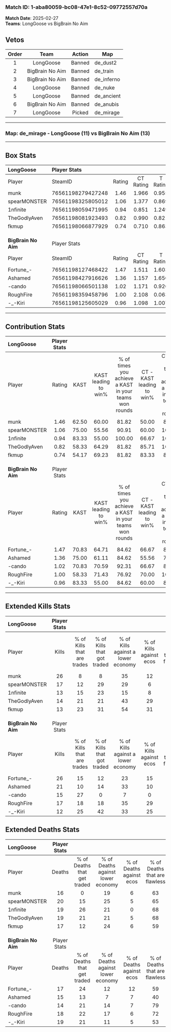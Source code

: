 ### Match ID: 1-aba80059-bc08-47e1-8c52-09772557d70a  
**Match Date**: 2025-02-27  
**Teams**: LongGoose vs BigBrain No Aim  

## Vetos  

| Order | Team | Action | Map |
| :---: | :--: | :----: | --- |
| 1 | LongGoose | Banned | de_dust2 |
| 2 | BigBrain No Aim | Banned | de_train |
| 3 | BigBrain No Aim | Banned | de_inferno |
| 4 | LongGoose | Banned | de_nuke |
| 5 | LongGoose | Banned | de_ancient |
| 6 | BigBrain No Aim | Banned | de_anubis |
| 7 | LongGoose | Picked | de_mirage |

---  

### **Map**: de_mirage - LongGoose (11) vs BigBrain No Aim (13)  
---  

## Box Stats  

| **LongGoose**       | Player Stats      |        |           |          |       |       |       |         |        |      |     |
| :- | :- | :-: | :-: | :-: | :-: | :-: | :-: | :-: | :-: | :-: | :-: |
| Player              | SteamID           | Rating | CT Rating | T Rating | KAST  |  ADR  | Kills | Assists | Deaths | K/D  | HS% |
| munk                | 76561198279427248 |  1.46  |   1.966   |  0.955   | 62.50 | 109.0 |  26   |    3    |   16   | 1.63 | 50  |
| spearMONSTER        | 76561198325805012 |  1.06  |   1.377   |  0.869   | 75.00 | 83.1  |  17   |    3    |   20   | 0.85 | 52  |
| 1nfinite            | 76561198059471995 |  0.94  |   0.851   |  1.249   | 83.33 | 64.3  |  13   |    4    |   19   | 0.68 | 53  |
| TheGodlyAven        | 76561198081923493 |  0.82  |   0.990   |  0.821   | 58.33 | 72.0  |  14   |    4    |   19   | 0.74 | 64  |
| fkmup               | 76561198066877929 |  0.74  |   0.710   |  0.863   | 54.17 | 56.3  |  13   |    3    |   17   | 0.76 | 46  |
|                     |                   |        |           |          |       |       |       |         |        |      |     |
|                     |                   |        |           |          |       |       |       |         |        |      |     |
|                     |                   |        |           |          |       |       |       |         |        |      |     |
| **BigBrain No Aim** | Player Stats      |        |           |          |       |       |       |         |        |      |     |
| Player              | SteamID           | Rating | CT Rating | T Rating | KAST  |  ADR  | Kills | Assists | Deaths | K/D  | HS% |
| Fortune_-           | 76561198127468422 |  1.47  |   1.511   |  1.603   | 70.83 | 97.5  |  26   |    4    |   17   | 1.53 | 26  |
| Ashamed             | 76561198427916626 |  1.36  |   1.157   |  1.650   | 75.00 | 94.3  |  21   |    6    |   15   | 1.40 | 47  |
| -cando              | 76561198066501138 |  1.02  |   1.171   |  0.920   | 70.83 | 63.4  |  15   |    3    |   14   | 1.07 | 46  |
| RoughFire           | 76561198359458796 |  1.00  |   2.108   |  0.063   | 58.33 | 84.9  |  17   |    6    |   18   | 0.94 | 35  |
| -_-Kiri             | 76561198125605029 |  0.96  |   1.098   |  1.007   | 83.33 | 73.5  |  12   |   11    |   19   | 0.63 | 50  |
---  

## Contribution Stats  

| **LongGoose**       | Player Stats |       |                      |                                                        |                           |                                                             |                          |                                                            |
| :- | :-: | :-: | :-: | :-: | :-: | :-: | :-: | :-: |
| Player              |    Rating    | KAST  | KAST leading to win% | % of times you achieve a KAST in your teams won rounds | CT - KAST leading to win% | CT - % of times you achieve a KAST in your teams won rounds | T - KAST leading to win% | T - % of times you achieve a KAST in your teams won rounds |
| munk                |     1.46     | 62.50 |        60.00         |                         81.82                          |           50.00           |                            83.33                            |          80.00           |                           80.00                            |
| spearMONSTER        |     1.06     | 75.00 |        55.56         |                         90.91                          |           60.00           |                           100.00                            |          50.00           |                           80.00                            |
| 1nfinite            |     0.94     | 83.33 |        55.00         |                         100.00                         |           66.67           |                           100.00                            |          45.45           |                           100.00                           |
| TheGodlyAven        |     0.82     | 58.33 |        64.29         |                         81.82                          |           85.71           |                           100.00                            |          42.86           |                           60.00                            |
| fkmup               |     0.74     | 54.17 |        69.23         |                         81.82                          |           83.33           |                            83.33                            |          57.14           |                           80.00                            |
|                     |              |       |                      |                                                        |                           |                                                             |                          |                                                            |
|                     |              |       |                      |                                                        |                           |                                                             |                          |                                                            |
|                     |              |       |                      |                                                        |                           |                                                             |                          |                                                            |
| **BigBrain No Aim** | Player Stats |       |                      |                                                        |                           |                                                             |                          |                                                            |
| Player              |    Rating    | KAST  | KAST leading to win% | % of times you achieve a KAST in your teams won rounds | CT - KAST leading to win% | CT - % of times you achieve a KAST in your teams won rounds | T - KAST leading to win% | T - % of times you achieve a KAST in your teams won rounds |
| Fortune_-           |     1.47     | 70.83 |        64.71         |                         84.62                          |           66.67           |                            85.71                            |          62.50           |                           83.33                            |
| Ashamed             |     1.36     | 75.00 |        61.11         |                         84.62                          |           55.56           |                            71.43                            |          66.67           |                           100.00                           |
| -cando              |     1.02     | 70.83 |        70.59         |                         92.31                          |           66.67           |                            85.71                            |          75.00           |                           100.00                           |
| RoughFire           |     1.00     | 58.33 |        71.43         |                         76.92                          |           70.00           |                           100.00                            |          75.00           |                           50.00                            |
| -_-Kiri             |     0.96     | 83.33 |        55.00         |                         84.62                          |           60.00           |                            85.71                            |          50.00           |                           83.33                            |
---  

## Extended Kills Stats  

| **LongGoose**       | Player Stats |                            |                            |                                    |                         |                              |                                 |                                       |                    |           |
| :- | :-: | :-: | :-: | :-: | :-: | :-: | :-: | :-: | :-: | :-: |
| Player              |    Kills     | % of Kills that are trades | % of Kills that got traded | % of Kills against a lower economy | % of Kills against ecos | % of Kills that are flawless | % of Kills that are close duels | % of Kills that are assisted by flash | Pistol Round Kills | AWP Kills |
| munk                |      26      |             8              |             8              |                 35                 |           12            |              54              |                4                |                   0                   |         2          |     3     |
| spearMONSTER        |      17      |             12             |             29             |                 29                 |            6            |              59              |               12                |                   6                   |         1          |     0     |
| 1nfinite            |      13      |             15             |             23             |                 15                 |            8            |              62              |                0                |                   8                   |         2          |     0     |
| TheGodlyAven        |      14      |             21             |             21             |                 43                 |           29            |              50              |                7                |                   0                   |         2          |     0     |
| fkmup               |      13      |             23             |             31             |                 54                 |           31            |              69              |                0                |                   0                   |         0          |     0     |
|                     |              |                            |                            |                                    |                         |                              |                                 |                                       |                    |           |
|                     |              |                            |                            |                                    |                         |                              |                                 |                                       |                    |           |
|                     |              |                            |                            |                                    |                         |                              |                                 |                                       |                    |           |
| **BigBrain No Aim** | Player Stats |                            |                            |                                    |                         |                              |                                 |                                       |                    |           |
| Player              |    Kills     | % of Kills that are trades | % of Kills that got traded | % of Kills against a lower economy | % of Kills against ecos | % of Kills that are flawless | % of Kills that are close duels | % of Kills that are assisted by flash | Pistol Round Kills | AWP Kills |
| Fortune_-           |      26      |             15             |             12             |                 23                 |           15            |              62              |                0                |                   4                   |         2          |    15     |
| Ashamed             |      21      |             10             |             14             |                 33                 |           10            |              71              |               10                |                   0                   |         0          |     0     |
| -cando              |      15      |             27             |             0              |                 7                  |            0            |              67              |                7                |                   0                   |         0          |     0     |
| RoughFire           |      17      |             18             |             18             |                 35                 |           29            |              76              |                0                |                   6                   |         3          |     0     |
| -_-Kiri             |      12      |             25             |             42             |                 33                 |           25            |              42              |                8                |                   0                   |         1          |     2     |
## Extended Deaths Stats  

| **LongGoose**       | Player Stats |                             |                                   |                          |                               |                            |                           |               |
| :- | :-: | :-: | :-: | :-: | :-: | :-: | :-: | :-: |
| Player              |    Deaths    | % of Deaths that get traded | % of Deaths against lower economy | % of Deaths against ecos | % of Deaths that are flawless | % of Deaths that are close | % of Deaths while blinded | Deaths to AWP |
| munk                |      16      |              0              |                19                 |            6             |              63               |             0              |             6             |       5       |
| spearMONSTER        |      20      |             15              |                25                 |            5             |              65               |             10             |             0             |       3       |
| 1nfinite            |      19      |             26              |                21                 |            0             |              68               |             5              |             0             |       2       |
| TheGodlyAven        |      19      |             21              |                21                 |            5             |              68               |             5              |             5             |       5       |
| fkmup               |      17      |             12              |                24                 |            6             |              59               |             0              |             0             |       2       |
|                     |              |                             |                                   |                          |                               |                            |                           |               |
|                     |              |                             |                                   |                          |                               |                            |                           |               |
|                     |              |                             |                                   |                          |                               |                            |                           |               |
| **BigBrain No Aim** | Player Stats |                             |                                   |                          |                               |                            |                           |               |
| Player              |    Deaths    | % of Deaths that get traded | % of Deaths against lower economy | % of Deaths against ecos | % of Deaths that are flawless | % of Deaths that are close | % of Deaths while blinded | Deaths to AWP |
| Fortune_-           |      17      |             24              |                12                 |            12            |              59               |             0              |             0             |       0       |
| Ashamed             |      15      |             13              |                 7                 |            7             |              40               |             0              |             0             |       0       |
| -cando              |      14      |             21              |                14                 |            7             |              79               |             14             |             7             |       0       |
| RoughFire           |      18      |             22              |                17                 |            6             |              72               |             0              |             6             |       2       |
| -_-Kiri             |      19      |             21              |                11                 |            5             |              53               |             11             |             0             |       1       |
